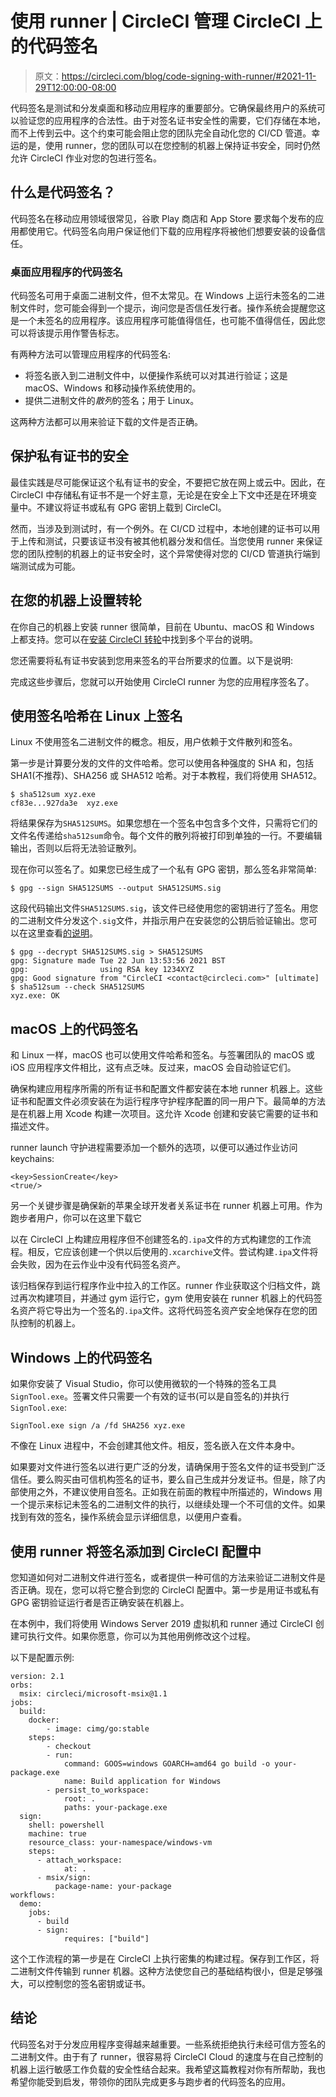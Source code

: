 # 使用 runner | CircleCI 管理 CircleCI 上的代码签名

> 原文：<https://circleci.com/blog/code-signing-with-runner/#2021-11-29T12:00:00-08:00>

代码签名是测试和分发桌面和移动应用程序的重要部分。它确保最终用户的系统可以验证您的应用程序的合法性。由于对签名证书安全性的需要，它们存储在本地，而不上传到云中。这个约束可能会阻止您的团队完全自动化您的 CI/CD 管道。幸运的是，使用 runner，您的团队可以在您控制的机器上保持证书安全，同时仍然允许 CircleCI 作业对您的包进行签名。

## 什么是代码签名？

代码签名在移动应用领域很常见，谷歌 Play 商店和 App Store 要求每个发布的应用都使用它。代码签名向用户保证他们下载的应用程序将被他们想要安装的设备信任。

### 桌面应用程序的代码签名

代码签名可用于桌面二进制文件，但不太常见。在 Windows 上运行未签名的二进制文件时，您可能会得到一个提示，询问您是否信任发行者。操作系统会提醒您这是一个未签名的应用程序。该应用程序可能值得信任，也可能不值得信任，因此您可以将该提示用作警告标志。

有两种方法可以管理应用程序的代码签名:

*   将签名嵌入到二进制文件中，以便操作系统可以对其进行验证；这是 macOS、Windows 和移动操作系统使用的。
*   提供二进制文件的*散列*的签名；用于 Linux。

这两种方法都可以用来验证下载的文件是否正确。

## 保护私有证书的安全

最佳实践是尽可能保证这个私有证书的安全，不要把它放在网上或云中。因此，在 CircleCI 中存储私有证书不是一个好主意，无论是在安全上下文中还是在环境变量中。不建议将证书或私有 GPG 密钥上载到 CircleCI。

然而，当涉及到测试时，有一个例外。在 CI/CD 过程中，本地创建的证书可以用于上传和测试，只要该证书没有被其他机器分发和信任。当您使用 runner 来保证您的团队控制的机器上的证书安全时，这个异常使得对您的 CI/CD 管道执行端到端测试成为可能。

## 在您的机器上设置转轮

在你自己的机器上安装 runner 很简单，目前在 Ubuntu、macOS 和 Windows 上都支持。您可以在[安装 CircleCI 转轮](https://circleci.com/docs/runner-installation/index.html/)中找到多个平台的说明。

您还需要将私有证书安装到您用来签名的平台所要求的位置。以下是说明:

完成这些步骤后，您就可以开始使用 CircleCI runner 为您的应用程序签名了。

## 使用签名哈希在 Linux 上签名

Linux 不使用签名二进制文件的概念。相反，用户依赖于文件散列和签名。

第一步是计算要分发的文件的文件哈希。您可以使用各种强度的 SHA 和，包括 SHA1(不推荐)、SHA256 或 SHA512 哈希。对于本教程，我们将使用 SHA512。

```
$ sha512sum xyz.exe
cf83e...927da3e  xyz.exe 
```

将结果保存为`SHA512SUMS`。如果您想在一个签名中包含多个文件，只需将它们的文件名传递给`sha512sum`命令。每个文件的散列将被打印到单独的一行。不要编辑输出，否则以后将无法验证散列。

现在你可以签名了。如果您已经生成了一个私有 GPG 密钥，那么签名非常简单:

```
$ gpg --sign SHA512SUMS --output SHA512SUMS.sig 
```

这段代码输出文件`SHA512SUMS.sig`，该文件已经使用您的密钥进行了签名。用您的二进制文件分发这个`.sig`文件，并指示用户在安装您的公钥后验证输出。您可以在这里查看[的说明](https://www.gnupg.org/gph/en/manual/x56.html)。

```
$ gpg --decrypt SHA512SUMS.sig > SHA512SUMS
gpg: Signature made Tue 22 Jun 13:53:56 2021 BST
gpg:                using RSA key 1234XYZ
gpg: Good signature from "CircleCI <contact@circleci.com>" [ultimate]
$ sha512sum --check SHA512SUMS
xyz.exe: OK 
```

## macOS 上的代码签名

和 Linux 一样，macOS 也可以使用文件哈希和签名。与签署团队的 macOS 或 iOS 应用程序文件相比，这有点乏味。反过来，macOS 会自动验证它们。

确保构建应用程序所需的所有证书和配置文件都安装在本地 runner 机器上。这些证书和配置文件必须安装在为运行程序守护程序配置的同一用户下。最简单的方法是在机器上用 Xcode 构建一次项目。这允许 Xcode 创建和安装它需要的证书和描述文件。

runner launch 守护进程需要添加一个额外的选项，以便可以通过作业访问 keychains:

```
<key>SessionCreate</key>
<true/> 
```

另一个关键步骤是确保新的苹果全球开发者关系证书在 runner 机器上可用。作为跑步者用户，你可以在这里下载它

以在 CircleCI 上构建应用程序但不创建签名的`.ipa`文件的方式构建您的工作流程。相反，它应该创建一个供以后使用的`.xcarchive`文件。尝试构建`.ipa`文件将会失败，因为在云作业中没有代码签名资产。

该归档保存到运行程序作业中拉入的工作区。runner 作业获取这个归档文件，跳过再次构建项目，并通过 gym 运行它，gym 使用安装在 runner 机器上的代码签名资产将它导出为一个签名的`.ipa`文件。这将代码签名资产安全地保存在您的团队控制的机器上。

## Windows 上的代码签名

如果你安装了 Visual Studio，你可以使用微软的一个特殊的签名工具`SignTool.exe`。签署文件只需要一个有效的证书(可以是自签名的)并执行`SignTool.exe`:

```
SignTool.exe sign /a /fd SHA256 xyz.exe 
```

不像在 Linux 进程中，不会创建其他文件。相反，签名嵌入在文件本身中。

如果要对文件进行签名以进行更广泛的分发，请确保用于签名文件的证书受到广泛信任。要么购买由可信机构签名的证书，要么自己生成并分发证书。但是，除了内部使用之外，不建议使用自签名。正如我在前面的教程中所描述的，Windows 用一个提示来标记未签名的二进制文件的执行，以继续处理一个不可信的文件。如果找到有效的签名，操作系统会显示详细信息，以便用户查看。

## 使用 runner 将签名添加到 CircleCI 配置中

您知道如何对二进制文件进行签名，或者提供一种可信的方法来验证二进制文件是否正确。现在，您可以将它整合到您的 CircleCI 配置中。第一步是用证书或私有 GPG 密钥验证运行者是否正确安装在机器上。

在本例中，我们将使用 Windows Server 2019 虚拟机和 runner 通过 CircleCI 创建可执行文件。如果你愿意，你可以为其他用例修改这个过程。

以下是配置示例:

```
version: 2.1
orbs:
  msix: circleci/microsoft-msix@1.1
jobs:
  build:
  	docker:
  		- image: cimg/go:stable
  	steps:
  		- checkout
  		- run:
  			command: GOOS=windows GOARCH=amd64 go build -o your-package.exe
  			name: Build application for Windows
  		- persist_to_workspace:
  			root: .
  			paths: your-package.exe
  sign:
	shell: powershell
    machine: true
    resource_class: your-namespace/windows-vm
    steps:
      - attach_workspace:
      		at: .
      - msix/sign:
          package-name: your-package
workflows:
  demo:
    jobs:
      - build
      - sign:
      		requires: ["build"] 
```

这个工作流程的第一步是在 CircleCI 上执行密集的构建过程。保存到工作区，将二进制文件传输到 runner 机器。这种方法使您自己的基础结构很小，但是足够强大，可以控制您的签名密钥或证书。

## 结论

代码签名对于分发应用程序变得越来越重要。一些系统拒绝执行未经可信方签名的二进制文件。由于有了 runner，很容易将 CircleCI Cloud 的速度与在自己控制的机器上运行敏感工作负载的安全性结合起来。我希望这篇教程对你有所帮助，我也希望你能受到启发，带领你的团队完成更多与跑步者的代码签名的应用。